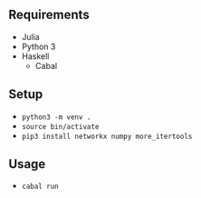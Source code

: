 ## Requirements

- Julia
- Python 3
- Haskell
    + Cabal

## Setup

- `python3 -m venv .`
- `source bin/activate`
- `pip3 install networkx numpy more_itertools`

## Usage

- `cabal run`
